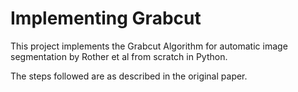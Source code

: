 
# Implementing Grabcut

This project implements the Grabcut Algorithm for automatic image segmentation by Rother et al from scratch in Python.

The steps followed are as described in the original paper.
